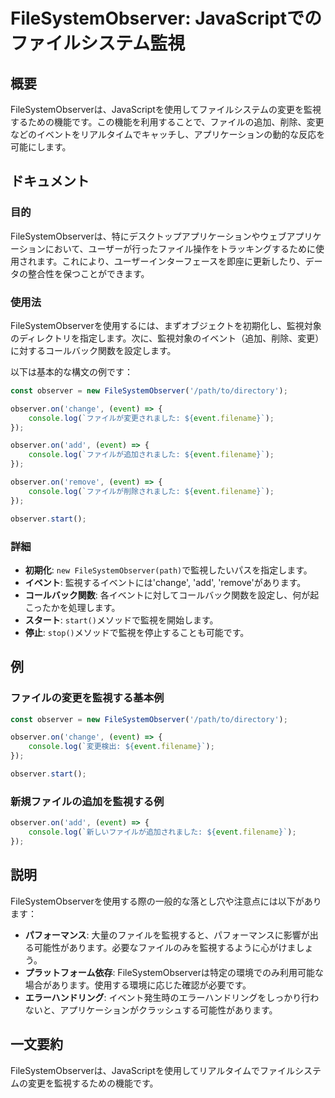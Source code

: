 <!--
Meta Description: # FileSystemObserver: JavaScriptでのファイルシステム監視 ## 概要 FileSystemObserverは、JavaScriptを使用してファイルシステムの変更を監視するための機能です。この機能を利用することで、ファイルの追加、削除、変更などのイベントをリアルタイム...
Meta Keywords: event, observer, console, log, filename
-->

# FileSystemObserver: JavaScriptでのファイルシステム監視

## 概要
FileSystemObserverは、JavaScriptを使用してファイルシステムの変更を監視するための機能です。この機能を利用することで、ファイルの追加、削除、変更などのイベントをリアルタイムでキャッチし、アプリケーションの動的な反応を可能にします。

## ドキュメント

### 目的
FileSystemObserverは、特にデスクトップアプリケーションやウェブアプリケーションにおいて、ユーザーが行ったファイル操作をトラッキングするために使用されます。これにより、ユーザーインターフェースを即座に更新したり、データの整合性を保つことができます。

### 使用法
FileSystemObserverを使用するには、まずオブジェクトを初期化し、監視対象のディレクトリを指定します。次に、監視対象のイベント（追加、削除、変更）に対するコールバック関数を設定します。

以下は基本的な構文の例です：

```javascript
const observer = new FileSystemObserver('/path/to/directory');

observer.on('change', (event) => {
    console.log(`ファイルが変更されました: ${event.filename}`);
});

observer.on('add', (event) => {
    console.log(`ファイルが追加されました: ${event.filename}`);
});

observer.on('remove', (event) => {
    console.log(`ファイルが削除されました: ${event.filename}`);
});

observer.start();
```

### 詳細
- **初期化**: `new FileSystemObserver(path)`で監視したいパスを指定します。
- **イベント**: 監視するイベントには'change', 'add', 'remove'があります。
- **コールバック関数**: 各イベントに対してコールバック関数を設定し、何が起こったかを処理します。
- **スタート**: `start()`メソッドで監視を開始します。
- **停止**: `stop()`メソッドで監視を停止することも可能です。

## 例

### ファイルの変更を監視する基本例

```javascript
const observer = new FileSystemObserver('/path/to/directory');

observer.on('change', (event) => {
    console.log(`変更検出: ${event.filename}`);
});

observer.start();
```

### 新規ファイルの追加を監視する例

```javascript
observer.on('add', (event) => {
    console.log(`新しいファイルが追加されました: ${event.filename}`);
});
```

## 説明
FileSystemObserverを使用する際の一般的な落とし穴や注意点には以下があります：

- **パフォーマンス**: 大量のファイルを監視すると、パフォーマンスに影響が出る可能性があります。必要なファイルのみを監視するように心がけましょう。
- **プラットフォーム依存**: FileSystemObserverは特定の環境でのみ利用可能な場合があります。使用する環境に応じた確認が必要です。
- **エラーハンドリング**: イベント発生時のエラーハンドリングをしっかり行わないと、アプリケーションがクラッシュする可能性があります。

## 一文要約
FileSystemObserverは、JavaScriptを使用してリアルタイムでファイルシステムの変更を監視するための機能です。